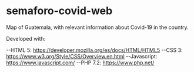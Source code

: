 # semaforo-covid-web
Map of Guatemala, with relevant information about Covid-19 in the country.  

Developed with:

--HTML 5: https://developer.mozilla.org/es/docs/HTML/HTML5
--CSS 3: https://www.w3.org/Style/CSS/Overview.en.html
--Javascript: https://www.javascript.com/
--PHP 7.2: https://www.php.net/
